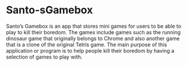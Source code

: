 # Santo-sGamebox
Santo’s Gamebox is an app that stores mini games for users to be able to play to kill their boredom. The games include games such as the running dinosaur game that originally belongs to Chrome and also another game that is a clone of the original Tetris game. The main purpose of this application or program is to help people kill their boredom by having a selection of games to play with.
